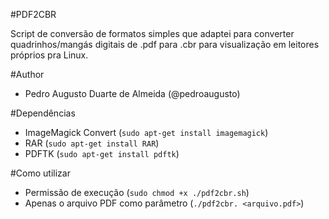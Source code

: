 #PDF2CBR

Script de conversão de formatos simples que adaptei para converter quadrinhos/mangás digitais de .pdf para .cbr para visualização em leitores próprios pra Linux.


#Author
* Pedro Augusto Duarte de Almeida (@pedroaugusto)

#Dependências
* ImageMagick Convert (`sudo apt-get install imagemagick`)
* RAR (`sudo apt-get install RAR`)
* PDFTK (`sudo apt-get install pdftk`)

#Como utilizar
* Permissão de execução (`sudo chmod +x ./pdf2cbr.sh`)
* Apenas o arquivo PDF como parâmetro (`./pdf2cbr. <arquivo.pdf>`)
